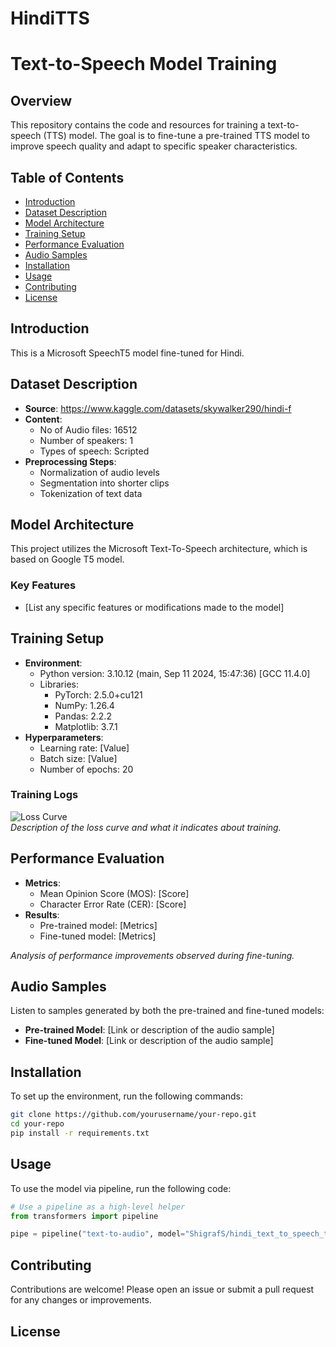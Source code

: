 # HindiTTS
# Text-to-Speech Model Training

## Overview
This repository contains the code and resources for training a text-to-speech (TTS) model. The goal is to fine-tune a pre-trained TTS model to improve speech quality and adapt to specific speaker characteristics.

## Table of Contents
- [Introduction](#introduction)
- [Dataset Description](#dataset-description)
- [Model Architecture](#model-architecture)
- [Training Setup](#training-setup)
- [Performance Evaluation](#performance-evaluation)
- [Audio Samples](#audio-samples)
- [Installation](#installation)
- [Usage](#usage)
- [Contributing](#contributing)
- [License](#license)

## Introduction
This is a Microsoft SpeechT5 model fine-tuned for Hindi. 

## Dataset Description
- **Source**: https://www.kaggle.com/datasets/skywalker290/hindi-f
- **Content**: 
  - No of Audio files: 16512
  - Number of speakers: 1
  - Types of speech: Scripted
- **Preprocessing Steps**:
  - Normalization of audio levels
  - Segmentation into shorter clips
  - Tokenization of text data

## Model Architecture
This project utilizes the Microsoft Text-To-Speech architecture, which is based on Google T5 model. 

### Key Features
- [List any specific features or modifications made to the model]

## Training Setup
- **Environment**: 
  - Python version: 3.10.12 (main, Sep 11 2024, 15:47:36) [GCC 11.4.0]
  - Libraries: 
    - PyTorch: 2.5.0+cu121
    - NumPy: 1.26.4
    - Pandas: 2.2.2
    - Matplotlib: 3.7.1
- **Hyperparameters**:
  - Learning rate: [Value]
  - Batch size: [Value]
  - Number of epochs: 20

### Training Logs
![Loss Curve](path/to/loss_curve.png)  
*Description of the loss curve and what it indicates about training.*

## Performance Evaluation
- **Metrics**:
  - Mean Opinion Score (MOS): [Score]
  - Character Error Rate (CER): [Score]
- **Results**:
  - Pre-trained model: [Metrics]
  - Fine-tuned model: [Metrics]
  
*Analysis of performance improvements observed during fine-tuning.*

## Audio Samples
Listen to samples generated by both the pre-trained and fine-tuned models:
- **Pre-trained Model**: [Link or description of the audio sample]
- **Fine-tuned Model**: [Link or description of the audio sample]

## Installation
To set up the environment, run the following commands:

```bash
git clone https://github.com/yourusername/your-repo.git
cd your-repo
pip install -r requirements.txt
```
## Usage
To use the model via pipeline, run the following code:

```python
# Use a pipeline as a high-level helper
from transformers import pipeline

pipe = pipeline("text-to-audio", model="ShigrafS/hindi_text_to_speech_tts")
```

## Contributing 

Contributions are welcome! Please open an issue or submit a pull request for any changes or improvements.

## License


